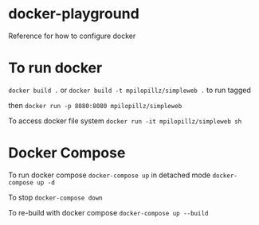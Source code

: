 # docker-playground

Reference for how to configure docker

# To run docker

`docker build .`
or
`docker build -t mpilopillz/simpleweb .` to run tagged

then `docker run -p 8080:8080 mpilopillz/simpleweb`

To access docker file system
`docker run -it mpilopillz/simpleweb sh`

# Docker Compose

To run docker compose
`docker-compose up` in detached mode `docker-compose up -d`

To stop
`docker-compose down`

To re-build with docker compose
`docker-compose up --build`
